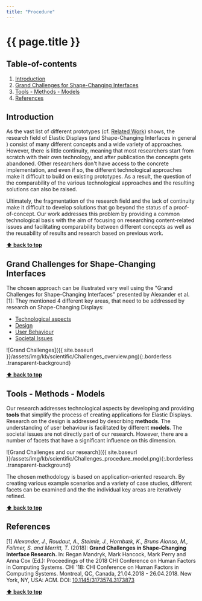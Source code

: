 ```yaml
---
title: "Procedure"
---
```


# {{ page.title }}

<!-- omit in toc -->
## Table-of-contents

1. [Introduction](#introduction)
2. [Grand Challenges for Shape-Changing Interfaces](#grand-challenges-for-shape-changing-interfaces)
3. [Tools - Methods - Models](#tools---methods---models)
4. [References](#references)

## Introduction

As the vast list of different prototypes (cf. [Related Work](related-work.md)) shows, the research field of Elastic Displays (and Shape-Changing Interfaces in general ) consist of many different concepts and a wide variety of approaches. However, there is little continuity, meaning that most researchers start from scratch with their own technology, and after publication the concepts gets abandoned. Other researchers don't have access to the concrete implementation, and even if so, the different technological approaches make it difficult to build on existing prototypes. As a result, the question of the comparability of the various technological approaches and the resulting solutions can also be raised.

Ultimately, the fragmentation of the research field and the lack of continuity make it difficult to develop solutions that go beyond the status of a proof-of-concept.
Our work addresses this problem by providing a common technological basis with the aim of focusing on researching content-related issues and facilitating comparability between different concepts as well as the reusability of results and research based on previous work.

**[⬆ back to top](#table-of-contents)**

## Grand Challenges for Shape-Changing Interfaces

The chosen approach can be illustrated very well using the "Grand Challenges for Shape-Changing Interfaces" presented by Alexander et al. [1]: They mentioned 4 different key areas, that need to be addressed by research on Shape-Changing Displays:

* [Technological aspects](challenges_technological.md)
* [Design](challenges_design.md)
* [User Behaviour](challenges_user-behaviour.md)
* [Societal Issues](challenges_societal.md)

![Grand Challenges]({{ site.baseurl }}/assets/img/kb/scientific/Challenges_overview.png){:.borderless .transparent-background}

**[⬆ back to top](#table-of-contents)**

## Tools - Methods - Models

Our research addresses technological aspects by developing and providing **tools** that simplify the process of creating applications for Elastic Displays. Research on the design is addressed by describing **methods**. The understanding of user behaviour is facilitated by different **models**. The societal issues are not directly part of our research. However, there are a number of facets that have a significant influence on this dimension.

![Grand Challenges and our research]({{ site.baseurl }}/assets/img/kb/scientific/Challenges_procedure_model.png){:.borderless .transparent-background}

The chosen methodology is based on application-oriented research. By creating various example scenarios and a variety of case studies, different facets can be examined and the the individual key areas are iteratively refined.

**[⬆ back to top](#table-of-contents)**

## References

[1] *Alexander, J., Roudaut, A., Steimle, J., Hornbæk, K., Bruns Alonso, M., Follmer, S. and Merritt, T.* (2018): **Grand Challenges in Shape-Changing Interface Research.** In: Regan Mandryk, Mark Hancock, Mark Perry and Anna Cox (Ed.): Proceedings of the 2018 CHI Conference on Human Factors in Computing Systems. CHI '18: CHI Conference on Human Factors in Computing Systems. Montreal, QC, Canada, 21.04.2018 - 26.04.2018. New York, NY, USA: ACM. DOI: [10.1145/3173574.3173873](https://doi.org/10.1145/3173574.3173873)

**[⬆ back to top](#table-of-contents)**
